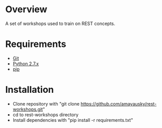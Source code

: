 # Overview
A set of workshops used to train on REST concepts.

# Requirements
* [Git](http://git-scm.com/downloads)
* [Python 2.7.x](https://www.python.org/downloads/)
* [pip](http://www.pip-installer.org/en/latest/installing.html)

# Installation
* Clone repository with "git clone https://github.com/amayausky/rest-workshops.git"
* cd to rest-workshops directory
* Install dependencies with "pip install -r requirements.txt"
